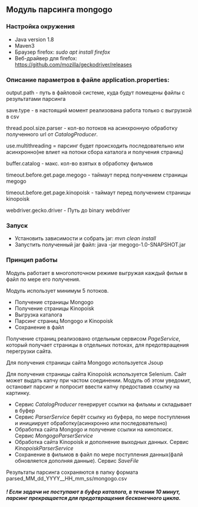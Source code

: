 ## Модуль парсинга mongogo

### Настройка окружения

* Java version 1.8
* Maven3
* Браузер firefox: _sudo apt install firefox_
* Веб-драйвер для firefox: https://github.com/mozilla/geckodriver/releases

### Описание параметров в файле application.properties:

output.path - путь в файловой системе, куда будут помещены файлы с результатами парсинга

save.type - в настоящий момент реализована работа только с выгрузкой в csv

thread.pool.size.parser - кол-во потоков на асинхронную обработку полученного url от _CatalogProducer_.

use.multithreading = парсинг будет происходить последовательно или асинхронно(не влиет на потоки сбора каталога и получения страниц)

buffer.catalog - макс. кол-во взятых в обработку фильмов

timeout.before.get.page.megogo - таймаут перед получением страницы megogo

timeout.before.get.page.kinopoisk - таймаут перед получением страницы kinopoisk

webdriver.gecko.driver - Путь до binary webdriver

### Запуск
* Установить зависимости и собрать jar: _mvn clean install_
* Запустить полученный jar файл: java -jar megogo-1.0-SNAPSHOT.jar

### Принцип работы
Модуль работает в многопоточном режиме выгружая каждый фильм в файл по мере его получения. 

Модуль использует минимум 5 потоков.
* Получение страницы Mongogo
* Получение страницы Kinopoisk
* Выгрузка каталога
* Парсинг страниц Mongogo и Kinopoisk
* Сохранение в файл 

Получение страниц реализовано отдельным сервисом _PageService_, который получает страницы в отдельных потоках, для предотвращения перегрузки сайта.

Для получения страницы сайта Mongogo используется Jsoup

Для получения страницы сайта Kinopoisk используется Selenium. Сайт может выдать капчу при частом соединении. Модуль об этом уведомит, остановит парсинг и попросит ввести капчу предоставив ссылку на картинку.   

* Сервис _CatalogProducer_ генерирует ссылки на фильмы и складывает в буфер
* Сервис _ParserService_ берёт ссылку из буфера, по мере поступления и инициирует обработку(асинхронно или последовательно)
* Обработка сайта Mongogo и получение ссылки на кинопоиск. Сервис _MongogoParserService_
* Обработка сайта Kinopoisk и дополнение выходных данных. Сервис _KinopoiskParserService_
* Сохранение в фильмов в файл по мере поступления данных(фалй обновляется дополняя данные). Сервис _SaveFile_

Результаты парсинга сохраняются в папку формата  parsed_MM_dd_YYYY__HH_mm_ss/mongogo.csv

##### ! Если задачи не поступают в буфер каталога, в течении 10 минут, парсинг прекращается для предотвращения бесконечного цикла.

